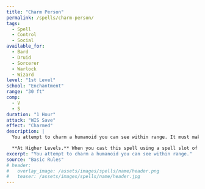 ```yaml
---
title: "Charm Person"
permalink: /spells/charm-person/
tags:
  - Spell
  - Control
  - Social
available_for:
  - Bard
  - Druid
  - Sorcerer
  - Warlock
  - Wizard
level: "1st Level"
school: "Enchantment"
range: "30 ft"
comp:
  - V
  - S
duration: "1 Hour"
attack: "WIS Save"
effect: "Charmed"
description: |
  You attempt to charm a humanoid you can see within range. It must make a Wisdom saving throw, and does so with advantage if you or your companions are fighting it. If it fails the saving throw, it is [charmed](/rules/conditions/charmed/) by you until the spell ends or until you or your companions do anything harmful to it. The charmed creature regards you as a friendly acquaintance. When the spell ends, the creature knows it was charmed by you.

  **At Higher Levels.** When you cast this spell using a spell slot of 2nd level or higher, you can target one additional creature for each slot level above 1st. The creatures must be within 30 feet of each other when you target them.
excerpt: "You attempt to charm a humanoid you can see within range."
source: "Basic Rules"
# header:
#   overlay_image: /assets/images/spells/name/header.png
#   teaser: /assets/images/spells/name/header.jpg
---
```

